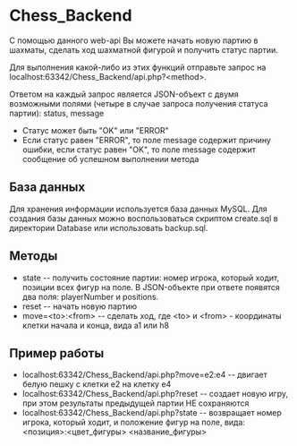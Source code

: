 # Chess_Backend
С помощью данного web-api Вы можете начать новую партию в шахматы, сделать ход шахматной фигурой и получить статус партии.

Для выполнения какой-либо из этих функций отправьте запрос на localhost:63342/Chess_Backend/api.php?\<method\>.

Ответом на каждый запрос является JSON-объект с двумя возможными полями (четыре в случае запроса получения статуса партии): status, message
* Статус может быть "OK" или "ERROR"
* Если статус равен "ERROR", то поле message содержит причину ошибки, если статус равен "OK", то поле message содержит сообщение об успешном выполнении метода

## База данных
Для хранения информации используется база данных MySQL. Для создания базы данных можно воспользоваться скриптом create.sql в директории Database или использовать backup.sql.

## Методы
* state -- получить состояние партии: номер игрока, который ходит, позиции всех фигур на поле. В JSON-объекте при ответе появятся два поля: playerNumber и positions.
* reset -- начать новую партию
* move=\<to\>:\<from\> -- сделать ход, где \<to\> и \<from\> - координаты клетки начала и конца, вида a1 или h8

## Пример работы
* localhost:63342/Chess_Backend/api.php?move=e2:e4 -- двигает белую пешку с клетки e2 на клетку e4
* localhost:63342/Chess_Backend/api.php?reset -- создает новую игру, при этом результаты предыдущей партии НЕ сохраняются
* localhost:63342/Chess_Backend/api.php?state -- возвращает номер игрока, который ходит, и положение фигур на поле, вида: <позиция>:<цвет_фигуры> <название_фигуры>
